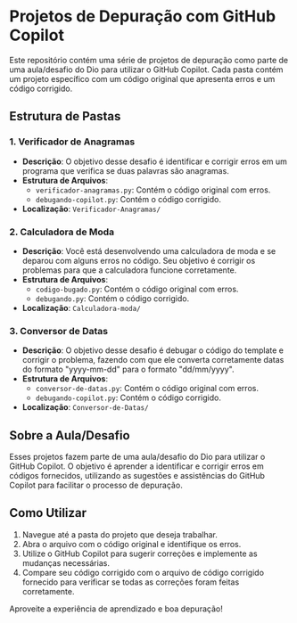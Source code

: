 # Projetos de Depuração com GitHub Copilot

Este repositório contém uma série de projetos de depuração como parte de uma aula/desafio do Dio para utilizar o GitHub Copilot. Cada pasta contém um projeto específico com um código original que apresenta erros e um código corrigido.

## Estrutura de Pastas

### 1. Verificador de Anagramas
- **Descrição**: O objetivo desse desafio é identificar e corrigir erros em um programa que verifica se duas palavras são anagramas.
- **Estrutura de Arquivos**:
  - `verificador-anagramas.py`: Contém o código original com erros.
  - `debugando-copilot.py`: Contém o código corrigido.
- **Localização**: `Verificador-Anagramas/`

### 2. Calculadora de Moda
- **Descrição**: Você está desenvolvendo uma calculadora de moda e se deparou com alguns erros no código. Seu objetivo é corrigir os problemas para que a calculadora funcione corretamente.
- **Estrutura de Arquivos**:
  - `codigo-bugado.py`: Contém o código original com erros.
  - `debugando.py`: Contém o código corrigido.
- **Localização**: `Calculadora-moda/`

### 3. Conversor de Datas
- **Descrição**: O objetivo desse desafio é debugar o código do template e corrigir o problema, fazendo com que ele converta corretamente datas do formato "yyyy-mm-dd" para o formato "dd/mm/yyyy".
- **Estrutura de Arquivos**:
  - `conversor-de-datas.py`: Contém o código original com erros.
  - `debugando-copilot.py`: Contém o código corrigido.
- **Localização**: `Conversor-de-Datas/`

## Sobre a Aula/Desafio
Esses projetos fazem parte de uma aula/desafio do Dio para utilizar o GitHub Copilot. O objetivo é aprender a identificar e corrigir erros em códigos fornecidos, utilizando as sugestões e assistências do GitHub Copilot para facilitar o processo de depuração.

## Como Utilizar
1. Navegue até a pasta do projeto que deseja trabalhar.
2. Abra o arquivo com o código original e identifique os erros.
3. Utilize o GitHub Copilot para sugerir correções e implemente as mudanças necessárias.
4. Compare seu código corrigido com o arquivo de código corrigido fornecido para verificar se todas as correções foram feitas corretamente.

Aproveite a experiência de aprendizado e boa depuração!